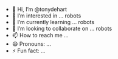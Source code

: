 - 👋 Hi, I’m @tonydehart
- 👀 I’m interested in ... robots
- 🌱 I’m currently learning ... robots
- 💞️ I’m looking to collaborate on ... robots
- 📫 How to reach me ...
- 😄 Pronouns: ...
- ⚡ Fun fact: ...

<!---
tonydehart/tonydehart is a ✨ special ✨ repository because its `README.md` (this file) appears on your GitHub profile.
You can click the Preview link to take a look at your changes.
--->
